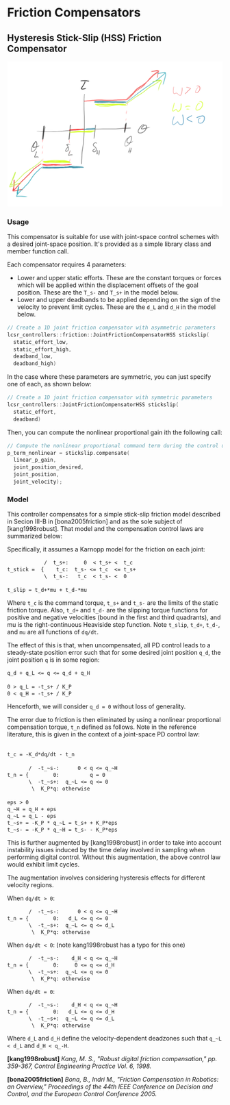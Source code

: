 Friction Compensators
=====================



## Hysteresis Stick-Slip (HSS) Friction Compensator

![](hysteresis.png)

### Usage

This compensator is suitable for use with joint-space control schemes with a
desired joint-space position.  It's provided as a simple library class and
member function call.

Each compensator requires 4 parameters:

* Lower and upper static efforts. These are the constant torques or forces
  which will be applied within the displacement offsets of the goal position.
  These are the `T_s-` and `T_s+` in the  model below.
* Lower and upper deadbands to be applied depending on the sign of the velocity
  to prevent limit cycles.  These are the `d_L` and `d_H` in the  model below.

```cpp
// Create a 1D joint friction compensator with asymmetric parameters
lcsr_controllers::friction::JointFrictionCompensatorHSS stickslip(
  static_effort_low, 
  static_effort_high,
  deadband_low, 
  deadband_high)
```

In the case where these parameters are symmetric, you can just specify one of
each, as shown below:

```cpp
// Create a 1D joint friction compensator with symmetric parameters
lcsr_controllers::JointFrictionCompensatorHSS stickslip(
  static_effort,
  deadband)
```

Then, you can compute the nonlinear proportional gain ith the following call:

```cpp
// Compute the nonlinear proportional command term during the control update
p_term_nonlinear = stickslip.compensate(
  linear_p_gain,
  joint_position_desired,
  joint_position,
  joint_velocity);

```

### Model

This controller compensates for a simple stick-slip friction model described in
Secion III-B in [bona2005friction] and as the sole subject of [kang1998robust].
That model and the compensation control laws are summarized below:

Specifically, it assumes a Karnopp model for the friction on each joint:

```
            /  t_s+:     0  < t_s+ <  t_c
t_stick =  {    t_c:  t_s- <= t_c  <= t_s+
            \  t_s-:   t_c  < t_s- <  0

t_slip = t_d+*mu + t_d-*mu
```

Where `t_c` is the command torque, `t_s+` and `t_s-` are the limits of the
static friction torque. Also, `t_d+` and `t_d-` are the slipping torque
functions for positive and negative velocities (bound in the first and third
quadrants), and mu is the right-continuous Heaviside step function. Note
`t_slip`, `t_d+`, `t_d-`, and `mu` are all functions of `dq/dt`.

The effect of this is that, when uncompensated, all PD control leads to a
steady-state position error such that for some desired joint position `q_d`,
the joint position `q` is in some region:

```
q_d + q_L <= q <= q_d + q_H

0 > q_L = -t_s+ / K_P
0 < q_H = -t_s+ / K_P
```

Henceforth, we will consider `q_d = 0` without loss of generality.

The error due to friction is then eliminated by using a nonlinear proportional
compensation torque, `t_n` defined as follows. Note in the reference
literature, this is given in the context of a joint-space PD control law:

```

t_c = -K_d*dq/dt - t_n

       /  -t_~s-:      0 < q <= q_~H
t_n = {        0:          q = 0
       \  -t_~s+:  q_~L <= q <= 0
        \  K_P*q: otherwise

eps > 0
q_~H = q_H + eps
q_~L = q_L - eps
t_~s+ = -K_P * q_~L = t_s+ + K_P*eps
t_~s- = -K_P * q_~H = t_s- - K_P*eps
```

This is further augmented by [kang1998robust] in order to take into account
instability issues induced by the time delay involved in sampling when
performing digital control. Without this augmentation, the above control law
would exhibit limit cycles.

The augmentation involves considering hysteresis effects for different velocity
regions. 

When `dq/dt > 0`:
```
       /  -t_~s-:      0 < q <= q_~H
t_n = {        0:   d_L <= q <= 0
       \  -t_~s+:  q_~L <= q <= d_L
        \  K_P*q: otherwise
```
When `dq/dt < 0`: (note kang1998robust has a typo for this one)
```
       /  -t_~s-:    d_H < q <= q_~H
t_n = {        0:     0 <= q <= d_H
       \  -t_~s+:  q_~L <= q <= 0
        \  K_P*q: otherwise
```
When `dq/dt = 0`:
```
       /  -t_~s-:    d_H < q <= q_~H
t_n = {        0:   d_L <= q <= d_H
       \  -t_~s+:  q_~L <= q <= d_L
        \  K_P*q: otherwise
```

Where `d_L` and `d_H` define the velocity-dependent deadzones such that 
`q_~L < d_L` and `d_H < q_-H`.

**[kang1998robust]** *Kang, M. S., "Robust digital friction compensation," pp.
359-367, Control Engineering Practice Vol. 6, 1998.* 

**[bona2005friction]** *Bona, B., Indri M., "Friction Compensation in Robotics: an
Overview," Proceedings of the 44th IEEE Conference on Decision and Control, and
the European Control Conference 2005.*
